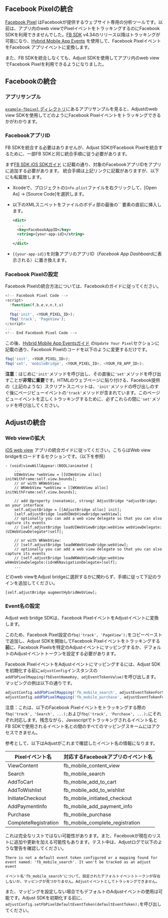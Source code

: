 ## Facebook Pixelの統合


[Facebook Pixel](https://www.facebook.com/business/help/952192354843755) はFacebookが提供するウェブサイト専用の分析ツールです。以前は、アプリ内のweb viewでPixelイベントをトラッキングするのにFacebook SDKを利用できませんでした。[FB SDK](https://developers.facebook.com/docs/analytics) v4.34のリリース以降はトラッキングが可能になり、[Hybrid Mobile App Events](https://developers.facebook.com/docs/app-events/hybrid-app-events) を使用して、Facebook PixelイベントをFacebook アプリイベントに変換します。

また、FB SDKを統合しなくても、Adjust SDKを使用してアプリ内のweb viewでFacebook Pixelを利用できるようになりました。

## Facebookの統合

### アプリサンプル

[`example-fbpixel` ディレクトリ][example-fbpixel]にあるアプリサンプルを見ると、Adjustのweb view SDKを使用してどのようにFacebook Pixelイベントをトラッキングできるかがわかります。

### FacebookアプリID

FB SDKを統合する必要はありませんが、Adjust SDKがFacebook Pixelを統合するために、一部FB SDKと同じ統合手順に従う必要があります。

まず[FB SDK iOS SDKガイド](https://developers.facebook.com/docs/ios/getting-started/#xcode) に記載の通り、対象のFacebookアプリIDをアプリに追加する必要があります。
統合手順は上記リンクに記載がありますが、以下にも転載致します。

- Xcodeで、プロジェクトの`Info.plist`ファイルを右クリックして、[Open As] -> [Source Code]を選択します。
- 以下のXMLスニペットをファイルのボディ部の最後の`` 要素の直前に挿入します。


    ```xml
    <dict>
      ...
      <key>FacebookAppID</key>
      <string>{your-app-id}</string>
      ...
    </dict>
    ```

- `{{your-app-id}}`を対象アプリのアプリID（*Facebook App Dashboard*に表示される）に置き換えます。

### Facebook Pixelの設定

Facebook Pixelの統合方法については、Facebookのガイドに従ってください。

```js
<!-- Facebook Pixel Code -->
<script>
  !function(f,b,e,v,n,t,s)
    ...
  fbq('init', <YOUR_PIXEL_ID>);
  fbq('track', 'PageView');
</script>
...
<!-- End Facebook Pixel Code -->
```

この後、[Hybrid Mobile App Eventsガイド](https://developers.facebook.com/docs/app-events/hybrid-app-events) の`Update Your Pixel`セクションに記載の通り、Facebook Pixelのコードを以下のように変更するだけです。


```js
fbq('init', <YOUR_PIXEL_ID>);
fbq('set', 'mobileBridge', <YOUR_PIXEL_ID>, <YOUR_FB_APP_ID>);
```

**注意**：はじめに`'init'`メソッドを呼び出し、その直後に`'set'`メソッドを呼び出すことが**非常に重要**です。HTMLのウェブページに貼り付ける、Facebook提供の（上記のような）スクリプトスニペットは、`'init'`メソッドの呼び出しのすぐ後にページビューイベントの`'track'`メソッドが含まれています。このページビューイベントを正しくトラッキングするために、必ずこれらの間に`'set'`メソッドを呼び出してください。

## Adjustの統合

### Web viewの拡大

[iOS web view](web_views_ja.md) アプリの統合ガイドに従ってください。こちらはWeb view bridgeをロードするセクションです。（以下を参照）


```objc
- (void)viewWillAppear:(BOOL)animated {
    ...
    UIWebView *webView = [[UIWebView alloc] initWithFrame:self.view.bounds];
    // or with WKWebView:
    // WKWebView *webView = [[WKWebView alloc] initWithFrame:self.view.bounds];

    // add @property (nonatomic, strong) AdjustBridge *adjustBridge; on your interface
    self.adjustBridge = [[AdjustBridge alloc] init];
    [self.adjustBridge loadUIWebViewBridge:webView];
    // optionally you can add a web view delegate so that you can also capture its events
    // [self.adjustBridge loadUIWebViewBridge:webView webViewDelegate:(UIWebViewDelegate*)self];
    
    // or with WKWebView:
    // [self.adjustBridge loadWKWebViewBridge:webView];
    // optionally you can add a web view delegate so that you can also capture its events
    // [self.adjustBridge loadWKWebViewBridge:webView wkWebViewDelegate:(id<WKNavigationDelegate>)self];
    ...
```


どのweb viewをAdjust bridgeに選択するかに関わらず、手順に従って下記のラインを追加してください。

```objc
[self.adjustBridge augmentHybridWebView];
```

### Event名の設定

Adjust web bridge SDKは、Facebook PixelイベントをAdjustイベントに変換します。

このため、Facebook Pixel設定の`fbq('track', 'PageView');`をコピーペーストで追加し、Adjust SDKを開始してFacebook Pixelイベントをトラッキングする**前**に、Facebook Pixelsを特定のAdjustイベントにマッピングするか、デフォルトのAdjustイベントトークンを設定する必要があります。

Facebook PixelイベントをAdjustイベントにマッピングするには、Adjust SDKを初期化する前に`adjustConfig`インスタンスの`addFbPixelMapping(fbEventNameKey, adjEventTokenValue)`を呼び出します。マッピングの例は以下の通りです。


```js
adjustConfig.addFbPixelMapping('fb_mobile_search', adjustEventTokenForSearch);
adjustConfig.addFbPixelMapping('fb_mobile_purchase', adjustEventTokenForPurchase);
```

注意：これは、以下のFacebook Pixelイベントをトラッキングする際の`fbq('track', 'Search', ...);`および`fbq('track', 'Purchase', ...);`にそれぞれ対応します。残念ながら、Javascriptでトラッキングされるイベント名とFB SDKで使用されるイベント名との間のすべてのマッピングスキームにはアクセスできません。

参考として、以下はAdjustがこれまで確認したイベント名の情報になります。

| Pixelイベント名 | 対応するFacebookアプリのイベント名
| ---------------- | -------------------------------------
| ViewContent      | fb_mobile_content_view
| Search           | fb_mobile_search
| AddToCart        | fb_mobile_add_to_cart
| AddToWishlist    | fb_mobile_add_to_wishlist
| InitiateCheckout | fb_mobile_initiated_checkout
| AddPaymentInfo   | fb_mobile_add_payment_info
| Purchase         | fb_mobile_purchase
| CompleteRegistration | fb_mobile_complete_registration


これは完全なリストではない可能性があります。また、Facebookが現在のリストに追加や更新を加える可能性もあります。テスト中は、Adjustログで以下のような警告を確認してください。

```
There is not a default event token configured or a mapping found for event named: 'fb_mobile_search'. It won't be tracked as an adjust event
```

```
イベント名'fb_mobile_search'について、設定されたデフォルトイベントトークンが存在しないか、マッピングが見つかりません。Adjustイベントとしてトラッキングできません。
```

また、マッピングを設定しない場合でもデフォルトのAdjustイベントの使用は可能です。Adjust SDKを初期化する前に、`adjustConfig.setFbPixelDefaultEventToken(defaultEventToken);`を呼び出してください。


[example-fbpixel]:  ../../examples/AdjustExample-FbPixel
